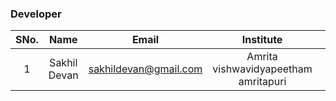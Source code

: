 
<!-- Remove all lines above this line before making changes to the file -->


### Developer
| SNo. | Name | Email | Institute | |
| :---: | :---: | :---: | :---: | :---: |
| 1 | Sakhil Devan | sakhildevan@gmail.com | Amrita vishwavidyapeetham amritapuri | 